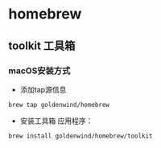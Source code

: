# homebrew

## toolkit 工具箱

### macOS安装方式

* 添加tap源信息
```shell
brew tap goldenwind/homebrew
```

* 安装工具箱 应用程序： 
```shell
brew install goldenwind/homebrew/toolkit
```


